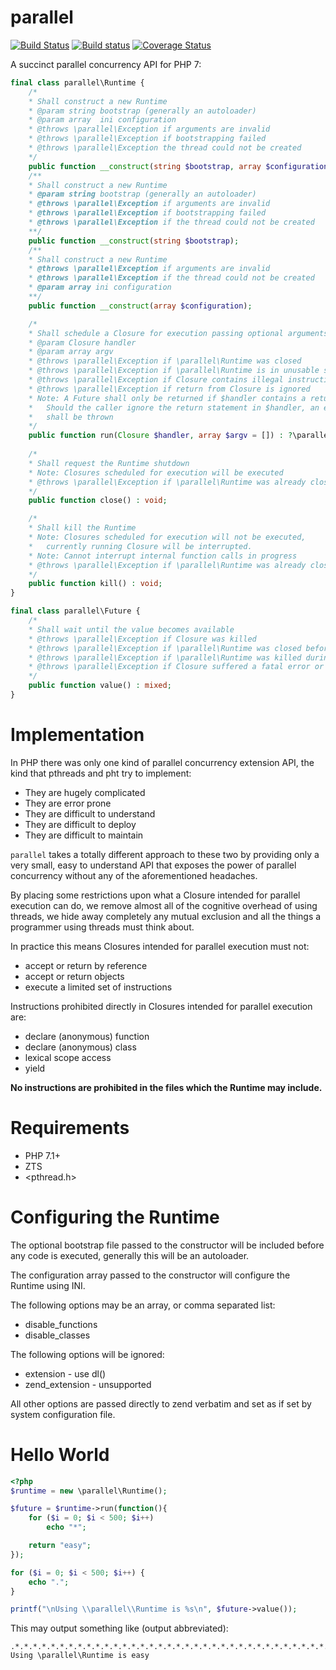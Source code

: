 parallel
========

[![Build Status](https://travis-ci.org/krakjoe/parallel.svg?branch=develop)](https://travis-ci.org/krakjoe/parallel)
[![Build status](https://ci.appveyor.com/api/projects/status/cppfcu6unc0r0h0b?svg=true)](https://ci.appveyor.com/project/krakjoe/parallel)
[![Coverage Status](https://coveralls.io/repos/github/krakjoe/parallel/badge.svg?branch=develop)](https://coveralls.io/github/krakjoe/parallel)

A succinct parallel concurrency API for PHP 7:

```php
final class parallel\Runtime {
	/*
	* Shall construct a new Runtime
	* @param string bootstrap (generally an autoloader)
	* @param array  ini configuration
	* @throws \parallel\Exception if arguments are invalid
	* @throws \parallel\Exception if bootstrapping failed
	* @throws \parallel\Exception the thread could not be created
	*/
	public function __construct(string $bootstrap, array $configuration);
	/**
	* Shall construct a new Runtime
	* @param string bootstrap (generally an autoloader)
	* @throws \parallel\Exception if arguments are invalid
	* @throws \parallel\Exception if bootstrapping failed
	* @throws \parallel\Exception if the thread could not be created	
	**/
	public function __construct(string $bootstrap);
	/**
	* Shall construct a new Runtime
	* @throws \parallel\Exception if arguments are invalid
	* @throws \parallel\Exception if the thread could not be created
	* @param array ini configuration
	**/
	public function __construct(array $configuration);

	/*
	* Shall schedule a Closure for execution passing optional arguments
	* @param Closure handler
	* @param array argv
	* @throws \parallel\Exception if \parallel\Runtime was closed
	* @throws \parallel\Exception if \parallel\Runtime is in unusable state
	* @throws \parallel\Exception if Closure contains illegal instructions
	* @throws \parallel\Exception if return from Closure is ignored
	* Note: A Future shall only be returned if $handler contains a return statement
	*	Should the caller ignore the return statement in $handler, an exception
	*	shall be thrown
	*/
	public function run(Closure $handler, array $argv = []) : ?\parallel\Future;
	
	/*
	* Shall request the Runtime shutdown
	* Note: Closures scheduled for execution will be executed
	* @throws \parallel\Exception if \parallel\Runtime was already closed
	*/
	public function close() : void;

	/*
	* Shall kill the Runtime
	* Note: Closures scheduled for execution will not be executed,
	*	currently running Closure will be interrupted.
	* Note: Cannot interrupt internal function calls in progress
	* @throws \parallel\Exception if \parallel\Runtime was already closed
	*/
	public function kill() : void;
}

final class parallel\Future {
	/*
	* Shall wait until the value becomes available
	* @throws \parallel\Exception if Closure was killed
	* @throws \parallel\Exception if \parallel\Runtime was closed before execution
	* @throws \parallel\Exception if \parallel\Runtime was killed during execution
	* @throws \parallel\Exception if Closure suffered a fatal error or exception
	*/
	public function value() : mixed;
}
```

Implementation
==============

In PHP there was only one kind of parallel concurrency extension API, the kind that pthreads and pht try to implement:

  * They are hugely complicated
  * They are error prone
  * They are difficult to understand
  * They are difficult to deploy
  * They are difficult to maintain

`parallel` takes a totally different approach to these two by providing only a very small, easy to understand API that exposes the power of parallel concurrency without any of the aforementioned headaches.

By placing some restrictions upon what a Closure intended for parallel execution can do, we remove almost all of the cognitive overhead of using threads, we hide away completely any mutual exclusion and all the things a programmer using threads must think about.

In practice this means Closures intended for parallel execution must not:

  * accept or return by reference
  * accept or return objects
  * execute a limited set of instructions

Instructions prohibited directly in Closures intended for parallel execution are:

  * declare (anonymous) function
  * declare (anonymous) class
  * lexical scope access
  * yield

__No instructions are prohibited in the files which the Runtime may include.__

Requirements
============

  * PHP 7.1+
  * ZTS
  * <pthread.h>

Configuring the Runtime
=======================

The optional bootstrap file passed to the constructor will be included before any code is executed, generally this will be an autoloader.

The configuration array passed to the constructor will configure the Runtime using INI.

The following options may be an array, or comma separated list:

  * disable_functions
  * disable_classes

The following options will be ignored:

  * extension - use dl()
  * zend_extension - unsupported

All other options are passed directly to zend verbatim and set as if set by system configuration file.

Hello World
===========

```php
<?php
$runtime = new \parallel\Runtime();

$future = $runtime->run(function(){
	for ($i = 0; $i < 500; $i++)
		echo "*";

	return "easy";
});

for ($i = 0; $i < 500; $i++) {
	echo ".";
}

printf("\nUsing \\parallel\\Runtime is %s\n", $future->value());
```

This may output something like (output abbreviated):

```
.*.*.*.*.*.*.*.*.*.*.*.*.*.*.*.*.*.*.*.*.*.*.*.*.*.*.*.*.*.*.*.*.*.*.*.*.*.*.*.*.*.*.*.*.*.*.*.*.*.*.*.*.*
Using \parallel\Runtime is easy
```

